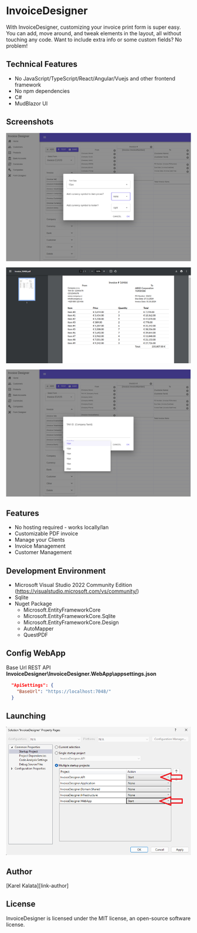# InvoiceDesigner
With InvoiceDesigner, customizing your invoice print form is super easy. You can add, move around, and tweak elements in the layout, all without touching any code. Want to include extra info or some custom fields? No problem! 

## Technical Features
 - No JavaScript/TypeScript/React/Angular/Vuejs and other frontend framework
 - No npm dependencies
 - C#
 - MudBlazor UI
 
## Screenshots
<p align="center">
  <img src="screenshot1.png"  />
</p>
<p align="center">
  <img src="screenshot2.png"  />
</p>
<p align="center">
  <img src="screenshot3.png"  />
</p>

## Features
- No hosting required - works locally/lan
- Customizable PDF invoice
- Manage your Clients
- Invoice Management
- Customer Management

## Development Environment
- Microsoft Visual Studio 2022 Community Edition (https://visualstudio.microsoft.com/vs/community/)
- Sqlite
- Nuget Package
  - Microsoft.EntityFrameworkCore
  - Microsoft.EntityFrameworkCore.Sqlite
  - Microsoft.EntityFrameworkCore.Design
  - AutoMapper
  - QuestPDF

## Config WebApp
Base Url REST API
**InvoiceDesigner\InvoiceDesigner.WebApp\appsettings.json**

```json
  "ApiSettings": {
    "BaseUrl": "https://localhost:7048/"
  }
``` 
## Launching
<p align="center">
  <img src="screenshot4.png"  />
</p>

## Author
[Karel Kalata][link-author]


## License
InvoiceDesigner is licensed under the MIT license, an open-source software license.